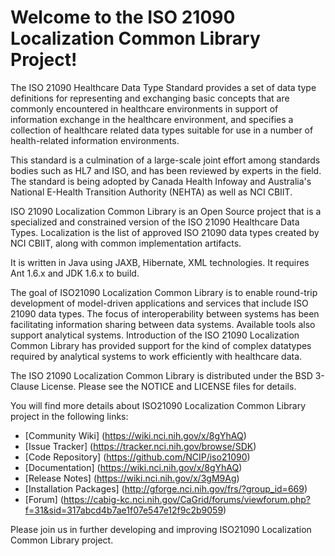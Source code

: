 Welcome to the ISO 21090 Localization Common Library Project!
==============================================================

The ISO 21090 Healthcare Data Type Standard provides a set of data type definitions for representing and exchanging basic concepts that are commonly encountered in healthcare environments in support of information exchange in the healthcare environment, and specifies a collection of healthcare related data types suitable for use in a number of health-related information environments.

This standard is a culmination of a large-scale joint effort among standards bodies such as HL7 and ISO, and has been reviewed by experts in the field. The standard is being adopted by Canada Health Infoway and Australia's National E-Health Transition Authority (NEHTA) as well as NCI CBIIT.

ISO 21090 Localization Common Library is an Open Source project that is a specialized and constrained version of the ISO 21090 Healthcare Data Types. Localization is the list of approved ISO 21090 data types created by NCI CBIIT, along with common implementation artifacts.

It is written in Java using JAXB, Hibernate, XML technologies. It requires Ant 1.6.x and JDK 1.6.x to build. 

The goal of ISO21090 Localization Common Library is to enable round-trip development of model-driven applications and services that include ISO 21090 data types. The focus of interoperability between systems has been facilitating information sharing between data systems. Available tools also support analytical systems. Introduction of the ISO 21090 Localization Common Library has provided support for the kind of complex datatypes required by analytical systems to work efficiently with healthcare data.

The ISO 21090 Localization Common Library is distributed under the BSD 3-Clause License.
Please see the NOTICE and LICENSE files for details.

You will find more details about ISO21090 Localization Common Library project in the following links:

 * [Community Wiki] (https://wiki.nci.nih.gov/x/8gYhAQ)
 * [Issue Tracker] (https://tracker.nci.nih.gov/browse/SDK)
 * [Code Repository] (https://github.com/NCIP/iso21090)
 * [Documentation] (https://wiki.nci.nih.gov/x/8gYhAQ)
 * [Release Notes] (https://wiki.nci.nih.gov/x/3gM9Ag)
 * [Installation Packages] (http://gforge.nci.nih.gov/frs/?group_id=669)
 * [Forum] (https://cabig-kc.nci.nih.gov/CaGrid/forums/viewforum.php?f=31&sid=317abcd4b7ae1f07e547e12f9c2b9059)

Please join us in further developing and improving ISO21090 Localization Common Library project.

 
 	
